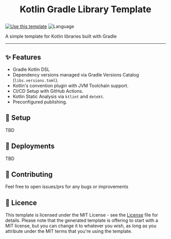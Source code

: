 <h1 align="center">
  <p>Kotlin Gradle Library Template</p>
</h1>

[![Use this template](https://img.shields.io/badge/-Use%20this%20template-brightgreen)](https://github.com/milis92/kotlin-library-template/generate) 
![Language](https://img.shields.io/github/languages/top/milis92/kotlin-library-template?color=blue&logo=kotlin)

A simple template for Kotlin libraries built with Gradle

---

## ✨ Features

- Gradle Kotlin DSL
- Dependency versions managed via Gradle Versions Catalog (`libs.versions.toml`).
- Kotlin's convention plugin with JVM Toolchain support.
- CI/CD Setup with GitHub Actions.
- Kotlin Static Analysis via `ktlint` and `detekt`.
- Preconfigured publishing.

## 🚧 Setup
TBD
## 🚀 Deployments
TBD
## 🤝 Contributing

Feel free to open issues/prs for any bugs or improvements

## 📄 Licence

This template is licensed under the MIT License - see the [License](LICENSE.txt) file for details.
Please note that the generated template is offering to start with a MIT license, but you can change it to whatever you wish, as long as you attribute under the MIT terms that you're using the template.